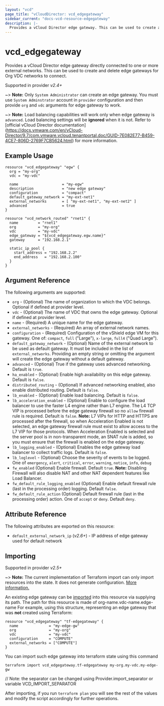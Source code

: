 ```yaml
---
layout: "vcd"
page_title: "vCloudDirector: vcd_edgegateway"
sidebar_current: "docs-vcd-resource-edgegateway"
description: |-
  Provides a vCloud Director edge gateway. This can be used to create and delete edge gateways connected to one or more external networks.
---
```


# vcd\_edgegateway

Provides a vCloud Director edge gateway directly connected to one or more external networks. This can be used to create
and delete edge gateways for Org VDC networks to connect.

Supported in provider *v2.4+*

~> **Note:** Only `System Administrator` can create an edge gateway.
You must use `System Adminstrator` account in `provider` configuration
and then provide `org` and `vdc` arguments for edge gateway to work.

~> **Note:** Load balancing capabilities will work only when edge gateway is `advanced`. Load
balancing settings will be **ignored** when it is not. Refer to [official vCloud Director documentation]
(https://docs.vmware.com/en/vCloud-Director/9.7/com.vmware.vcloud.tenantportal.doc/GUID-7E082E77-B459-4CE7-806D-2769F7CB5624.html) 
for more information.

## Example Usage

```hcl
resource "vcd_edgegateway" "egw" {
  org = "my-org"
  vdc = "my-vdc"

  name                    = "my-egw"
  description             = "new edge gateway"
  configuration           = "compact"
  default_gateway_network = "my-ext-net1"
  external_networks       = [ "my-ext-net1", "my-ext-net2" ]
  advanced                = true
}

resource "vcd_network_routed" "rnet1" {
  name         = "rnet1"
  org          = "my-org"
  vdc          = "my-vdc"
  edge_gateway = "${vcd_edgegateway.egw.name}"
  gateway      = "192.168.2.1"

  static_ip_pool {
    start_address = "192.168.2.2"
    end_address   = "192.168.2.100"
  }
}
```

## Argument Reference

The following arguments are supported:

* `org` - (Optional) The name of organization to which the VDC belongs. Optional if defined at provider level.
* `vdc` - (Optional) The name of VDC that owns the edge gateway. Optional if defined at provider level. 
* `name` - (Required) A unique name for the edge gateway.
* `external_networks` - (Required) An array of external network names.
* `configuration` - (Required) Configuration of the vShield edge VM for this gateway. One of: `compact`, `full` ("Large"), `x-large`, `full4` ("Quad Large").
* `default_gateway_network` - (Optional) Name of the external network to be used as default gateway. It must be included in the
  list of `external_networks`. Providing an empty string or omitting the argument will create the edge gateway without a default gateway.
* `advanced` - (Optional) True if the gateway uses advanced networking. Default is `true`.
* `ha_enabled` - (Optional) Enable high availability on this edge gateway. Default is `false`.
* `distributed_routing` - (Optional) If advanced networking enabled, also enable distributed routing. Default is `false`.
* `lb_enabled` - (Optional) Enable load balancing. Default is `false`.
* `lb_acceleration_enabled` - (Optional) Enable to configure the load balancer to use the faster L4
engine rather than L7 engine. The L4 TCP VIP is processed before the edge gateway firewall so no 
`allow` firewall rule is required. Default is `false`. **Note:** L7 VIPs for HTTP and HTTPS are
processed after the firewall, so when Acceleration Enabled is not selected, an edge gateway firewall
rule must exist to allow access to the L7 VIP for those protocols. When Acceleration Enabled is
selected and the server pool is in non-transparent mode, an SNAT rule is added, so you must ensure
that the firewall is enabled on the edge gateway.
* `lb_logging_enabled` - (Optional) Enables the edge gateway load balancer to collect traffic logs.
Default is `false`.
* `lb_loglevel` - (Optional) Choose the severity of events to be logged. One of `emergency`,
`alert`, `critical`, `error`, `warning`, `notice`, `info`, `debug`
* `fw_enabled` (Optional) Enable firewall. Default `true`. **Note:** Disabling Firewall will also
disable NAT and other NAT dependent features like Load Balancer.
* `fw_default_rule_logging_enabled` (Optional) Enable default firewall rule (last in the processing 
order) logging. Default `false`.
* `fw_default_rule_action` (Optional) Default firewall rule (last in the processing order) action.
One of `accept` or `deny`. Default `deny`.

## Attribute Reference

The following attributes are exported on this resource:

* `default_external_network_ip` (*v2.6+*) - IP address of edge gateway used for default network

## Importing

Supported in provider *v2.5+*

~> **Note:** The current implementation of Terraform import can only import resources into the state. It does not generate
configuration. [More information.][docs-import]

An existing edge gateway can be [imported][docs-import] into this resource via supplying its path. 
The path for this resource is made of org-name.vdc-name.edge-name
For example, using this structure, representing an edge gateway that was **not** created using Terraform:

```hcl
resource "vcd_edgegateway" "tf-edgegateway" {
  name              = "my-edge-gw"
  org               = "my-org"
  vdc               = "my-vdc"
  configuration     = "COMPUTE"
  external_networks = ["COMPUTE"]
}
```

You can import such edge gateway into terraform state using this command

```
terraform import vcd_edgegateway.tf-edgegateway my-org.my-vdc.my-edge-gw
```
// Note: the separator can be changed using Provider.import_separator or variable VCD_IMPORT_SEPARATOR

[docs-import]:https://www.terraform.io/docs/import/

After importing, if you run `terraform plan` you will see the rest of the values and modify the script accordingly for 
further operations.
